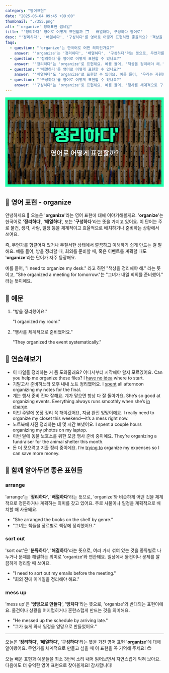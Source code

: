 ```yaml
---
category: "영어표현"
date: "2025-06-04 09:45 +09:00"
thumbnail: "./355.png"
alt: "'organize' 영어표현 썸네일"
title: "'정리하다' 영어로 어떻게 표현할까 🗂️ - 배열하다, 구성하다 영어로"
desc: "'정리하다', '배열하다', '구성하다'를 영어로 어떻게 표현하면 좋을까요? '책상을 정리해야 해.', '회의를 준비했어.', '행사를 체계적으로 준비했어요.' 등을 영어로 표현하는 법을 배워봅시다. 다양한 예문을 통해서 연습하고 본인의 표현으로 만들어 보세요."
faqs:
  - question: "'organize'는 한국어로 어떤 의미인가요?"
    answer: "'organize'는 '정리하다', '배열하다', '구성하다'라는 뜻으로, 무언가를 체계적이고 효율적으로 배치하거나 준비하는 상황에서 사용해요."
  - question: "'정리하다'를 영어로 어떻게 표현할 수 있나요?"
    answer: "'정리하다'는 'organize'로 표현해요. 예를 들어, '책상을 정리해야 해.'는 'I need to organize my desk.'라고 말할 수 있어요."
  - question: "'배열하다'를 영어로 어떻게 표현할 수 있나요?"
    answer: "'배열하다'도 'organize'로 표현할 수 있어요. 예를 들어, '우리는 자원봉사자들을 잘 조직해야 해요.'는 'We need to organize the volunteers well.'라고 해요."
  - question: "'구성하다'를 영어로 어떻게 표현할 수 있나요?"
    answer: "'구성하다'는 'organize'로 표현해요. 예를 들어, '행사를 체계적으로 구성했어요.'는 'They organized the event systematically.'라고 말해요."
---
```


!['organize' 영어표현 썸네일](./355.png)

## 🌟 영어 표현 - organize

안녕하세요 👋 오늘은 '**organize**'라는 영어 표현에 대해 이야기해볼게요. '**organize**'는 한국어로 '**정리하다**', '**배열하다**', 또는 '**구성하다**'라는 뜻을 가지고 있어요. 이 단어는 주로 물건, 생각, 사람, 일정 등을 체계적이고 효율적으로 배치하거나 준비하는 상황에서 쓰여요.

즉, 무언가를 헝클어져 있거나 무질서한 상태에서 깔끔하고 이해하기 쉽게 만드는 걸 말해요. 예를 들어, 방을 정리할 때, 회의를 준비할 때, 혹은 이벤트를 계획할 때도 '**organize**'라는 단어가 자주 등장해요.

예를 들어, "I need to organize my desk." 라고 하면 "책상을 정리해야 해." 라는 뜻이고, "She organized a meeting for tomorrow."는 "그녀가 내일 회의를 준비했어." 라는 뜻이에요.

## 📖 예문

1. "방을 정리했어요."

   "I organized my room."

2. "행사를 체계적으로 준비했어요."

   "They organized the event systematically."

## 💬 연습해보기

<ul data-interactive-list>
  <li data-interactive-item>
    <span data-toggler>이 파일들 정리하는 거 좀 도와줄래요? 어디서부터 시작해야 할지 모르겠어요.</span>
    <span data-answer>Can you help me organize these files? I <a href="/blog/in-english/187.have-no-idea/">have no idea</a> where to start.</span>
  </li>
  <li data-interactive-item>
    <span data-toggler>기말고사 준비하느라 오후 내내 노트 정리했어요.</span>
    <span data-answer>I <a href="/blog/in-english/258.spend/">spent</a> all afternoon organizing my notes for the final.</span>
  </li>
  <li data-interactive-item>
    <span data-toggler>걔는 행사 준비 진짜 잘해요. 걔가 맡으면 항상 다 잘 돌아가요.</span>
    <span data-answer>She’s so good at organizing events. Everything always runs smoothly when she’s <a href="/blog/in-english/044.in-charge/">in charge</a>.</span>
  </li>
  <li data-interactive-item>
    <span data-toggler>이번 주말에 옷장 정리 꼭 해야겠어요, 지금 완전 엉망이에요.</span>
    <span data-answer>I really need to organize my closet this weekend—it’s a mess right now.</span>
  </li>
  <li data-interactive-item>
    <span data-toggler>노트북에 사진 정리하는 데 몇 시간 보냈어요.</span>
    <span data-answer>I spent a couple hours organizing my photos on my laptop.</span>
  </li>
  <li data-interactive-item>
    <span data-toggler>이번 달에 동물 보호소를 위한 모금 행사 준비 중이에요.</span>
    <span data-answer>They’re organizing a fundraiser for the animal shelter this month.</span>
  </li>
  <li data-interactive-item>
    <span data-toggler>돈 더 모으려고 지출 정리 중이에요.</span>
    <span data-answer>I’m <a href="/blog/in-english/117.try-to/">trying to</a> organize my expenses so I can save more money.</span>
  </li>
</ul>

## 🤝 함께 알아두면 좋은 표현들

### arrange

'arrange'는 '**정리하다**', '**배열하다**'라는 뜻으로, 'organize'와 비슷하게 어떤 것을 체계적으로 정돈하거나 계획하는 의미를 갖고 있어요. 주로 사물이나 일정을 계획적으로 배치할 때 사용돼요.

- "She arranged the books on the shelf by genre."
- "그녀는 책들을 장르별로 책장에 정리했어요."

### sort out

'sort out'은 '**분류하다**', '**해결하다**'라는 뜻으로, 여러 가지 섞여 있는 것을 종류별로 나누거나 문제를 해결하는 의미로 'organize'와 연관돼요. 일상에서 물건이나 문제를 깔끔하게 정리할 때 쓰여요.

- "I need to sort out my emails before the meeting."
- "회의 전에 이메일을 정리해야 해요."

### mess up

'mess up'은 '**엉망으로 만들다**', '**망치다**'라는 뜻으로, 'organize'와 반대되는 표현이에요. 물건이나 상황을 어지럽히거나 혼란스럽게 만드는 것을 의미해요.

- "He messed up the schedule by arriving late."
- "그가 늦게 와서 일정을 엉망으로 만들었어요."

---

오늘은 '**정리하다**', '**배열하다**', '**구성하다**'라는 뜻을 가진 영어 표현 '**organize**'에 대해 알아봤어요. 무언가를 체계적으로 만들고 싶을 때 이 표현을 꼭 기억해 주세요! 😊

오늘 배운 표현과 예문들을 최소 3번씩 소리 내어 읽어보면서 자연스럽게 익혀 보아요. 다음에도 더 유익한 영어 표현으로 찾아올게요! 감사합니다!
